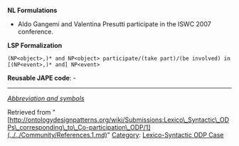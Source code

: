 __NL Formulations__



* Aldo Gangemi and Valentina Presutti participate in the ISWC 2007 conference.


  

__LSP Formalization__




```
(NP<object>,)* and NP<object> participate/(take part)/(be involved) in [(NP<event>,)* and] NP<event>

```

__Reusable JAPE code__: -





---


_[Abbreviation and symbols](../../Community/LSPSymbols.md "Community:LSPSymbols")_





Retrieved from "[http://ontologydesignpatterns.org/wiki/Submissions:Lexico\_Syntactic\_ODPs\_corresponding\_to\_Co-participation\_ODP/1](../../Community/References.1.md)"
 [Category](http://ontologydesignpatterns.org/wiki/Special:Categories "Special:Categories"): [Lexico-Syntactic ODP Case](../../Category/Lexico-Syntactic_ODP_Case.md "Category:Lexico-Syntactic ODP Case")